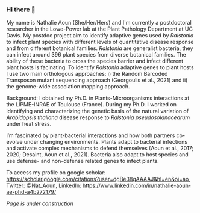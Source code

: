 ### Hi there 👋

My name is Nathalie Aoun (She/Her/Hers) and I'm currently a postdoctoral researcher in the Lowe-Power lab at the Plant Pathology Department at UC Davis.
My postdoc project aim to identify adaptive genes used by _Ralstonia_ to infect plant species with different levels of quantitative disease response and from different botanical families. _Ralstonia_ are generalist bacteria, they can infect around 396 plant species from diverse botanical families. The ability of these bacteria to cross the species barrier and infect different plant hosts is facinating. To identify _Ralstonia_ adaptive genes to plant hosts I use two main orthologous approaches: i) the Random Barcoded Transposon mutant sequencing approach (Georgoulis et al., 2021) and ii) the genome-wide association mapping approach.  

Background:
I obtained my Ph.D. in Plants-Microorganisms interactions at the LIPME-INRAE of Toulouse (France). During my Ph.D. I worked on identifying and characterizing the genetic basis of the natural variation of _Arabidopsis thaliana_ disease response to _Ralstonia pseudosolanacearum_ under heat stress. 

I’m fascinated by plant-bacterial interactions and how both partners co-evolve under changing environments. Plants adapt to bacterial infections and activate complex mechanisms to defend themselves (Aoun et al., 2017; 2020; Desaint, Aoun et al., 2021). Bacteria also adapt to host species and use defense- and non-defense related genes to infect plants. 

To access my profile on google scholar: https://scholar.google.com/citations?user=dgBe38gAAAAJ&hl=en&oi=ao, Twitter: @Nat_Aoun, LinkedIn: https://www.linkedin.com/in/nathalie-aoun-ae-phd-a4b272179/

_Page is under construction_
